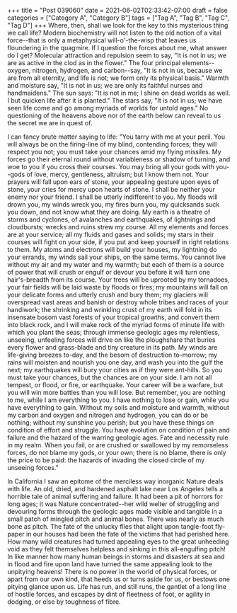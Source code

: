 +++
title = "Post 039060"
date = 2021-06-02T02:33:42-07:00
draft = false
categories = ["Category A", "Category B"]
tags = ["Tag A", "Tag B", "Tag C", "Tag D"]
+++
Where, then, shall we look for the key to this mysterious thing we call life? Modern biochemistry will not listen to the old notion of a vital force--that is only a metaphysical will-o'-the-wisp that leaves us floundering in the quagmire. If I question the forces about me, what answer do I get? Molecular attraction and repulsion seem to say, "It is not in us; we are as active in the clod as in the flower." The four principal elements--oxygen, nitrogen, hydrogen, and carbon--say, "It is not in us, because we are from all eternity, and life is not; we form only its physical basis." Warmth and moisture say, "It is not in us; we are only its faithful nurses and handmaidens." The sun says: "It is not in me; I shine on dead worlds as well. I but quicken life after it is planted." The stars say, "It is not in us; we have seen life come and go among myriads of worlds for untold ages." No questioning of the heavens above nor of the earth below can reveal to us the secret we are in quest of.

I can fancy brute matter saying to life: "You tarry with me at your peril. You will always be on the firing-line of my blind, contending forces; they will respect you not; you must take your chances amid my flying missiles. My forces go their eternal round without variableness or shadow of turning, and woe to you if you cross their courses. You may bring all your gods with you--gods of love, mercy, gentleness, altruism; but I know them not. Your prayers will fall upon ears of stone, your appealing gesture upon eyes of stone, your cries for mercy upon hearts of stone. I shall be neither your enemy nor your friend. I shall be utterly indifferent to you. My floods will drown you, my winds wreck you, my fires burn you, my quicksands suck you down, and not know what they are doing. My earth is a theatre of storms and cyclones, of avalanches and earthquakes, of lightnings and cloudbursts; wrecks and ruins strew my course. All my elements and forces are at your service; all my fluids and gases and solids; my stars in their courses will fight on your side, if you put and keep yourself in right relations to them. My atoms and electrons will build your houses, my lightning do your errands, my winds sail your ships, on the same terms. You cannot live without my air and my water and my warmth; but each of them is a source of power that will crush or engulf or devour you before it will turn one hair's-breadth from its course. Your trees will be uprooted by my tornadoes, your fair fields will be laid waste by floods or fires; my mountains will fall on your delicate forms and utterly crush and bury them; my glaciers will overspread vast areas and banish or destroy whole tribes and races of your handiwork; the shrinking and wrinkling crust of my earth will fold in its insensate bosom vast forests of your tropical growths, and convert them into black rock, and I will make rock of the myriad forms of minute life with which you plant the seas; through immense geologic ages my relentless, unseeing, unfeeling forces will drive on like the ploughshare that buries every flower and grass-blade and tiny creature in its path. My winds are life-giving breezes to-day, and the besom of destruction to-morrow; my rains will moisten and nourish you one day, and wash you into the gulf the next; my earthquakes will bury your cities as if they were ant-hills. So you must take your chances, but the chances are on your side. I am not all tempest, or flood, or fire, or earthquake. Your career will be a warfare, but you will win more battles than you will lose. But remember, you are nothing to me, while I am everything to you. I have nothing to lose or gain, while you have everything to gain. Without my soils and moisture and warmth, without my carbon and oxygen and nitrogen and hydrogen, you can do or be nothing; without my sunshine you perish; but you have these things on condition of effort and struggle. You have evolution on condition of pain and failure and the hazard of the warring geologic ages. Fate and necessity rule in my realm. When you fail, or are crushed or swallowed by my remorseless forces, do not blame my gods, or your own; there is no blame, there is only the price to be paid: the hazards of invading the closed circle of my unseeing forces."

In California I saw an epitome of the merciless way inorganic Nature deals with life. An old, dried, and hardened asphalt lake near Los Angeles tells a horrible tale of animal suffering and failure. It had been a pit of horrors for long ages; it was Nature concentrated--her wild welter of struggling and devouring forms through the geologic ages made visible and tangible in a small patch of mingled pitch and animal bones. There was nearly as much bone as pitch. The fate of the unlucky flies that alight upon tangle-foot fly-paper in our houses had been the fate of the victims that had perished here. How many wild creatures had turned appealing eyes to the great unheeding void as they felt themselves helpless and sinking in this all-engulfing pitch! In like manner how many human beings in storms and disasters at sea and in flood and fire upon land have turned the same appealing look to the unpitying heavens! There is no power in the world of physical forces, or apart from our own kind, that heeds us or turns aside for us, or bestows one pitying glance upon us. Life has run, and still runs, the gantlet of a long line of hostile forces, and escapes by dint of fleetness of foot, or agility in dodging, or else by toughness of fibre.
